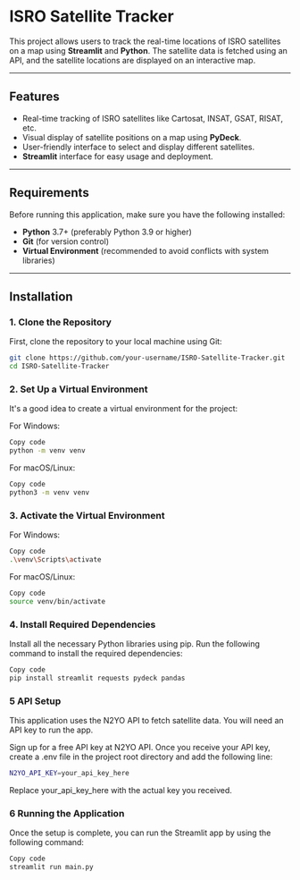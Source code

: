 # ISRO Satellite Tracker

This project allows users to track the real-time locations of ISRO satellites on a map using **Streamlit** and **Python**. The satellite data is fetched using an API, and the satellite locations are displayed on an interactive map.

---

## Features

- Real-time tracking of ISRO satellites like Cartosat, INSAT, GSAT, RISAT, etc.
- Visual display of satellite positions on a map using **PyDeck**.
- User-friendly interface to select and display different satellites.
- **Streamlit** interface for easy usage and deployment.

---

## Requirements

Before running this application, make sure you have the following installed:

- **Python** 3.7+ (preferably Python 3.9 or higher)
- **Git** (for version control)
- **Virtual Environment** (recommended to avoid conflicts with system libraries)

---

## Installation

### 1. Clone the Repository

First, clone the repository to your local machine using Git:

```bash
git clone https://github.com/your-username/ISRO-Satellite-Tracker.git
cd ISRO-Satellite-Tracker
```

### 2. Set Up a Virtual Environment
It's a good idea to create a virtual environment for the project:

For Windows:

```bash
Copy code
python -m venv venv
```
For macOS/Linux:

```bash
Copy code
python3 -m venv venv
```
### 3. Activate the Virtual Environment
For Windows:

```bash
Copy code
.\venv\Scripts\activate
```
For macOS/Linux:

```bash
Copy code
source venv/bin/activate
```
### 4. Install Required Dependencies
Install all the necessary Python libraries using pip. Run the following command to install the required dependencies:

```bash
Copy code
pip install streamlit requests pydeck pandas
```

### 5 API Setup
This application uses the N2YO API to fetch satellite data. You will need an API key to run the app.

Sign up for a free API key at N2YO API.
Once you receive your API key, create a .env file in the project root directory and add the following line:
```bash
N2YO_API_KEY=your_api_key_here
```
Replace your_api_key_here with the actual key you received.


### 6 Running the Application
Once the setup is complete, you can run the Streamlit app by using the following command:

```bash
Copy code
streamlit run main.py
```
